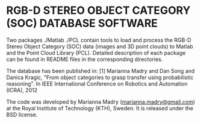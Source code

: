 RGB-D STEREO OBJECT CATEGORY (SOC) DATABASE SOFTWARE
=======================================================
Two packages 
./Matlab
./PCL
contain tools to load and process the RGB-D Stereo Object Category (SOC) data (images and 3D point clouds) to Matlab and the Point Cloud Library (PCL). Detailed description of each package can be found in README files in the corresponding directories.

The database has been published in:
[1] Marianna Madry and Dan Song and Danica Kragic, "From object categories to grasp transfer using probabilistic reasoning". In IEEE International Conference on Robotics and Automation (ICRA), 2012 

The code was developed by Marianna Madry (marianna.madry@gmail.com) at the Royal Institute of Technology (KTH), Sweden.
It is released under the BSD license.